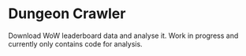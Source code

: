 # Dungeon Crawler

Download WoW leaderboard data and analyse it. Work in progress and currently
only contains code for analysis.
